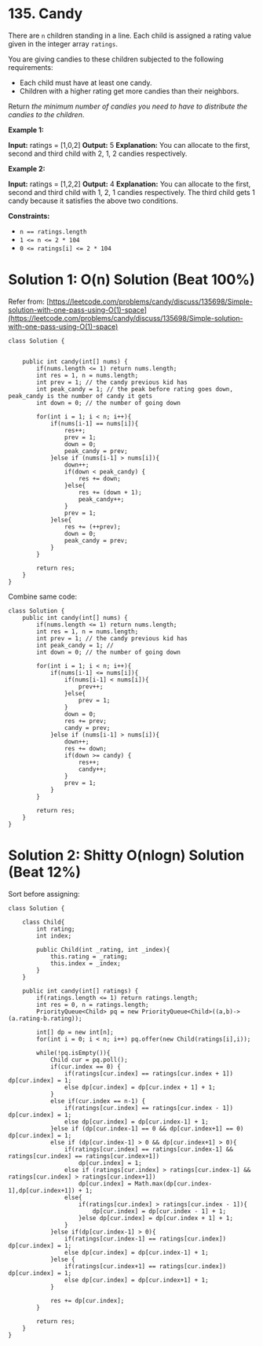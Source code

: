 # 135. Candy
There are  `n`  children standing in a line. Each child is assigned a rating value given in the integer array  `ratings`.

You are giving candies to these children subjected to the following requirements:

-   Each child must have at least one candy.
-   Children with a higher rating get more candies than their neighbors.

Return  _the minimum number of candies you need to have to distribute the candies to the children_.

**Example 1:**

**Input:** ratings = [1,0,2]
**Output:** 5
**Explanation:** You can allocate to the first, second and third child with 2, 1, 2 candies respectively.

**Example 2:**

**Input:** ratings = [1,2,2]
**Output:** 4
**Explanation:** You can allocate to the first, second and third child with 1, 2, 1 candies respectively.
The third child gets 1 candy because it satisfies the above two conditions.

**Constraints:**

-   `n == ratings.length`
-   `1 <= n <= 2 * 104`
-   `0 <= ratings[i] <= 2 * 104`

# Solution 1: O(n) Solution (Beat 100%)
Refer from: [https://leetcode.com/problems/candy/discuss/135698/Simple-solution-with-one-pass-using-O(1)-space](https://leetcode.com/problems/candy/discuss/135698/Simple-solution-with-one-pass-using-O(1)-space)
```
class Solution {
    
    
    public int candy(int[] nums) {
        if(nums.length <= 1) return nums.length;
        int res = 1, n = nums.length;
        int prev = 1; // the candy previous kid has
        int peak_candy = 1; // the peak before rating goes down, peak_candy is the number of candy it gets
        int down = 0; // the number of going down
        
        for(int i = 1; i < n; i++){
            if(nums[i-1] == nums[i]){
                res++;
                prev = 1;
                down = 0;
                peak_candy = prev;
            }else if (nums[i-1] > nums[i]){
                down++;
                if(down < peak_candy) {
                    res += down;
                }else{
                    res += (down + 1);
                    peak_candy++;
                }
                prev = 1;
            }else{
                res += (++prev);
                down = 0;
                peak_candy = prev;
            }
        }
        
        return res;
    }
}
```

Combine same code:
```
class Solution {
    public int candy(int[] nums) {
        if(nums.length <= 1) return nums.length;
        int res = 1, n = nums.length;
        int prev = 1; // the candy previous kid has
        int peak_candy = 1; // 
        int down = 0; // the number of going down
        
        for(int i = 1; i < n; i++){
            if(nums[i-1] <= nums[i]){
                if(nums[i-1] < nums[i]){
                    prev++;
                }else{
                    prev = 1;
                }
                down = 0;
                res += prev;
                candy = prev;
            }else if (nums[i-1] > nums[i]){
                down++;
                res += down;
                if(down >= candy) {
                    res++;
                    candy++;
                }
                prev = 1;
            }
        }
        
        return res;
    }
}
```


# Solution 2: Shitty O(nlogn) Solution (Beat 12%)
Sort before assigning:
```
class Solution {
    
    class Child{
        int rating;
        int index;
        
        public Child(int _rating, int _index){
            this.rating = _rating;
            this.index = _index;
        }
    }
    
    public int candy(int[] ratings) {
        if(ratings.length <= 1) return ratings.length;
        int res = 0, n = ratings.length;
        PriorityQueue<Child> pq = new PriorityQueue<Child>((a,b)->(a.rating-b.rating));
        
        int[] dp = new int[n];
        for(int i = 0; i < n; i++) pq.offer(new Child(ratings[i],i));
        
        while(!pq.isEmpty()){
            Child cur = pq.poll();
            if(cur.index == 0) {
                if(ratings[cur.index] == ratings[cur.index + 1]) dp[cur.index] = 1;
                else dp[cur.index] = dp[cur.index + 1] + 1;
            }
            else if(cur.index == n-1) {
                if(ratings[cur.index] == ratings[cur.index - 1]) dp[cur.index] = 1;
                else dp[cur.index] = dp[cur.index-1] + 1;
            }else if (dp[cur.index-1] == 0 && dp[cur.index+1] == 0) dp[cur.index] = 1;
            else if (dp[cur.index-1] > 0 && dp[cur.index+1] > 0){
                if(ratings[cur.index] == ratings[cur.index-1] && ratings[cur.index] == ratings[cur.index+1]) 
                    dp[cur.index] = 1;
                else if (ratings[cur.index] > ratings[cur.index-1] && ratings[cur.index] > ratings[cur.index+1])
                    dp[cur.index] = Math.max(dp[cur.index-1],dp[cur.index+1]) + 1;
                else{
                    if(ratings[cur.index] > ratings[cur.index - 1]){
                        dp[cur.index] = dp[cur.index - 1] + 1;
                    }else dp[cur.index] = dp[cur.index + 1] + 1;
                }
            }else if(dp[cur.index-1] > 0){
                if(ratings[cur.index-1] == ratings[cur.index]) dp[cur.index] = 1;
                else dp[cur.index] = dp[cur.index-1] + 1;
            }else {
                if(ratings[cur.index+1] == ratings[cur.index]) dp[cur.index] = 1;
                else dp[cur.index] = dp[cur.index+1] + 1;
            }
            
            res += dp[cur.index];
        }
        
        return res;
    }
}
```